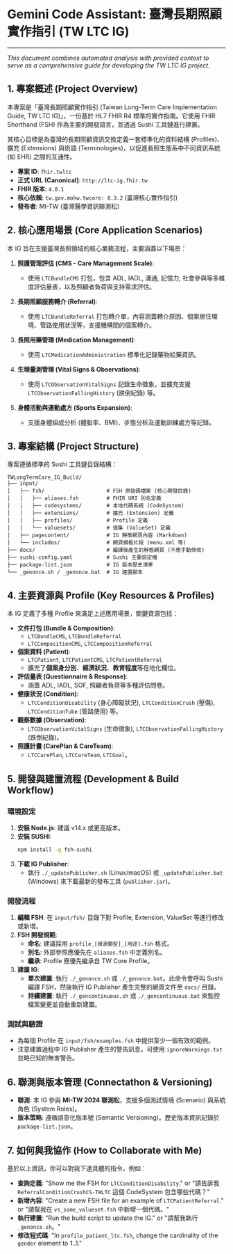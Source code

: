 # Gemini Code Assistant: 臺灣長期照顧實作指引 (TW LTC IG)
---
*This document combines automated analysis with provided context to serve as a comprehensive guide for developing the TW LTC IG project.*

## 1. 專案概述 (Project Overview)

本專案是「臺灣長期照顧實作指引 (Taiwan Long-Term Care Implementation Guide, TW LTC IG)」，一份基於 HL7 FHIR R4 標準的實作指南。它使用 FHIR Shorthand (FSH) 作為主要的開發語言，並透過 Sushi 工具鏈進行建置。

其核心目標是為臺灣的長期照顧資訊交換定義一套標準化的資料結構 (Profiles)、擴充 (Extensions) 與術語 (Terminologies)，以促進長照生態系中不同資訊系統 (如 EHR) 之間的互通性。

- **專案 ID**: `fhir.twltc`
- **正式 URL (Canonical)**: `http://ltc-ig.fhir.tw`
- **FHIR 版本**: `4.0.1`
- **核心依賴**: `tw.gov.mohw.twcore: 0.3.2` (臺灣核心實作指引)
- **發布者**: MI-TW (臺灣醫學資訊聯測松)

## 2. 核心應用場景 (Core Application Scenarios)

本 IG 旨在支援臺灣長照領域的核心業務流程，主要涵蓋以下場景：

1.  **照護管理評估 (CMS - Care Management Scale)**:
    -   使用 `LTCBundleCMS` 打包，包含 ADL, IADL, 溝通, 記憶力, 社會參與等多維度評估量表，以及照顧者負荷與支持需求評估。

2.  **長期照顧服務轉介 (Referral)**:
    -   使用 `LTCBundleReferral` 打包轉介單，內容涵蓋轉介原因、個案居住環境、管路使用狀況等，支援機構間的個案轉介。

3.  **長照用藥管理 (Medication Management)**:
    -   使用 `LTCMedicationAdministration` 標準化記錄藥物給藥資訊。

4.  **生理量測管理 (Vital Signs & Observations)**:
    -   使用 `LTCObservationVitalSigns` 記錄生命徵象，並擴充支援 `LTCObservationFallingHistory` (跌倒紀錄) 等。

5.  **身體活動與運動處方 (Sports Expansion)**:
    -   支援身體組成分析 (體脂率、BMI)、步態分析及運動訓練處方等記錄。

## 3. 專案結構 (Project Structure)

專案遵循標準的 Sushi 工具鏈目錄結構：

```
TWLongTermCare_IG_Build/
├── input/
│   ├── fsh/                    # FSH 原始碼檔案 (核心開發目錄)
│   │   ├── aliases.fsh         # FHIR URI 別名定義
│   │   ├── codesystems/        # 本地代碼系統 (CodeSystem)
│   │   ├── extensions/         # 擴充 (Extension) 定義
│   │   ├── profiles/           # Profile 定義
│   │   └── valuesets/          # 值集 (ValueSet) 定義
│   ├── pagecontent/            # IG 靜態網頁內容 (Markdown)
│   └── includes/               # 網頁模板片段 (menu.xml 等)
├── docs/                       # 編譯後產生的靜態網頁 (不應手動修改)
├── sushi-config.yaml           # Sushi 主要設定檔
├── package-list.json           # IG 版本歷史清單
└── _genonce.sh / _genonce.bat  # IG 建置腳本
```

## 4. 主要資源與 Profile (Key Resources & Profiles)

本 IG 定義了多種 Profile 來滿足上述應用場景，關鍵資源包括：

-   **文件打包 (Bundle & Composition)**:
    -   `LTCBundleCMS`, `LTCBundleReferral`
    -   `LTCCompositionCMS`, `LTCCompositionReferral`
-   **個案資料 (Patient)**:
    -   `LTCPatient`, `LTCPatientCMS`, `LTCPatientReferral`
    -   擴充了**個案身分別**、**經濟狀況**、**教育程度**等在地化欄位。
-   **評估量表 (Questionnaire & Response)**:
    -   涵蓋 ADL, IADL, SOF, 照顧者負荷等多種評估問卷。
-   **健康狀況 (Condition)**:
    -   `LTCConditionDisability` (身心障礙狀況), `LTCConditionCrush` (壓傷), `LTCConditionTube` (管路使用) 等。
-   **觀察數據 (Observation)**:
    -   `LTCObservationVitalSigns` (生命徵象), `LTCObservationFallingHistory` (跌倒紀錄)。
-   **照護計畫 (CarePlan & CareTeam)**:
    -   `LTCCarePlan`, `LTCCareTeam`, `LTCGoal`。

## 5. 開發與建置流程 (Development & Build Workflow)

### 環境設定
1.  **安裝 Node.js**: 建議 v14.x 或更高版本。
2.  **安裝 SUSHI**:
    ```bash
    npm install -g fsh-sushi
    ```
3.  **下載 IG Publisher**:
    -   執行 `./_updatePublisher.sh` (Linux/macOS) 或 `_updatePublisher.bat` (Windows) 來下載最新的發布工具 (`publisher.jar`)。

### 開發流程
1.  **編輯 FSH**: 在 `input/fsh/` 目錄下對 Profile, Extension, ValueSet 等進行修改或新增。
2.  **FSH 開發規範**:
    -   **命名**: 建議採用 `profile_[資源類型]_[用途].fsh` 格式。
    -   **別名**: 外部參照應優先在 `aliases.fsh` 中定義別名。
    -   **繼承**: Profile 應優先繼承自 TW Core Profile。
3.  **建置 IG**:
    -   **單次建置**: 執行 `./_genonce.sh` 或 `./_genonce.bat`。此命令會呼叫 Sushi 編譯 FSH，然後執行 IG Publisher 產生完整的網頁文件至 `docs/` 目錄。
    -   **持續建置**: 執行 `./_gencontinuous.sh` 或 `./_gencontinuous.bat` 來監控檔案變更並自動重新建置。

### 測試與驗證
-   為每個 Profile 在 `input/fsh/examples.fsh` 中提供至少一個有效的範例。
-   注意建置過程中 IG Publisher 產生的警告訊息，可使用 `ignoreWarnings.txt` 忽略已知的無害警告。

## 6. 聯測與版本管理 (Connectathon & Versioning)

-   **聯測**: 本 IG 參與 **MI-TW 2024 聯測松**，支援多個測試情境 (Scenario) 與系統角色 (System Roles)。
-   **版本策略**: 遵循語意化版本號 (Semantic Versioning)。歷史版本資訊記錄於 `package-list.json`。

## 7. 如何與我協作 (How to Collaborate with Me)

基於以上資訊，你可以對我下達具體的指令，例如：

-   **查詢定義**: "Show me the FSH for `LTCConditionDisability`." or "請告訴我 `ReferralConditionCrushCS-TWLTC` 這個 CodeSystem 包含哪些代碼？"
-   **新增內容**: "Create a new FSH file for an example of `LTCPatientReferral`." or "請幫我在 `vs_some_valueset.fsh` 中新增一個代碼。"
-   **執行建置**: "Run the build script to update the IG." or "請幫我執行 `_genonce.sh`。"
-   **修改程式碼**: "In `profile_patient_ltc.fsh`, change the cardinality of the `gender` element to 1..1."